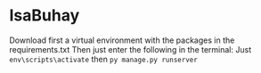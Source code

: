 # IsaBuhay
Download first a virtual environment with the packages in the requirements.txt
Then just enter the following in the terminal:
Just ``env\scripts\activate``
then ``py manage.py runserver``
